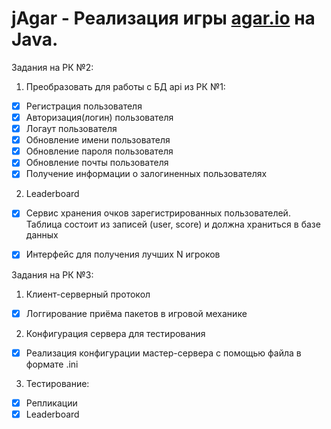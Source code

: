 # jAgar - Реализация игры [agar.io](http://agar.io/) на Java. 

Задания на РК №2:
 
1. Преобразовать для работы с БД api из РК №1:
 - [x] Регистрация пользователя
 - [x] Авторизация(логин) пользователя
 - [x] Логаут пользователя
 - [x] Обновление имени пользователя
 - [x] Обновление пароля пользователя
 - [x] Обновление почты пользователя
 - [X] Получение информации о залогиненных пользователях
 
2. Leaderboard 
 - [X] Сервис хранения очков зарегистрированных пользователей. Таблица состоит из записей (user, score) и должна храниться в базе данных
 - [X] Интерфейс для получения лучших N игроков
 
 
Задания на РК №3:
 
1. Клиент-серверный протокол
 - [x] Логгирование приёма пакетов в игровой механике
 
2. Конфигурация сервера для тестирования
 - [x] Реализация конфигурации мастер-сервера с помощью файла в формате .ini
 
3. Тестирование:
 - [x] Репликации
 - [x] Leaderboard
